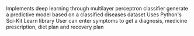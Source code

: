 Implements deep learning through multilayer perceptron classifier generate a predictive model based on a classified diseases dataset
Uses Python's Sci-Kit Learn library
User can enter symptoms to get a diagnosis, medicine prescription, diet plan and recovery plan
